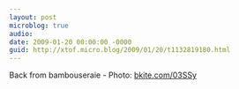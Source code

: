 ```yaml
---
layout: post
microblog: true
audio: 
date: 2009-01-20 00:00:00 -0000
guid: http://xtof.micro.blog/2009/01/20/t1132819180.html
---
```

Back from bambouseraie - Photo: [bkite.com/03SSy](http://bkite.com/03SSy)
